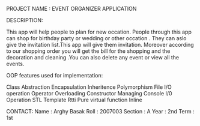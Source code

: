 PROJECT NAME : EVENT ORGANIZER APPLICATION

DESCRIPTION:

This app will help people to plan for new occation. People through this app can shop for birthday party or wedding or other occation . They can aslo give the invitation list.This app will give them invitation. Moreover according to our shopping order you will get the bill for the shopping and the decoration and cleaning .You can also delete any event or view all the events.


OOP features used for implementation:

Class 
Abstraction
 Encapsulation
 Inheritence
 Polymorphism
 File I/O operation 
Operator Overloading 
Constructor
 Managing Console I/0 Operation 
STL 
Template
Rtti
Pure virtual function
Inline




CONTACT:
Name : Arghy Basak
Roll : 2007003
Section : A
Year : 2nd
Term : 1st

